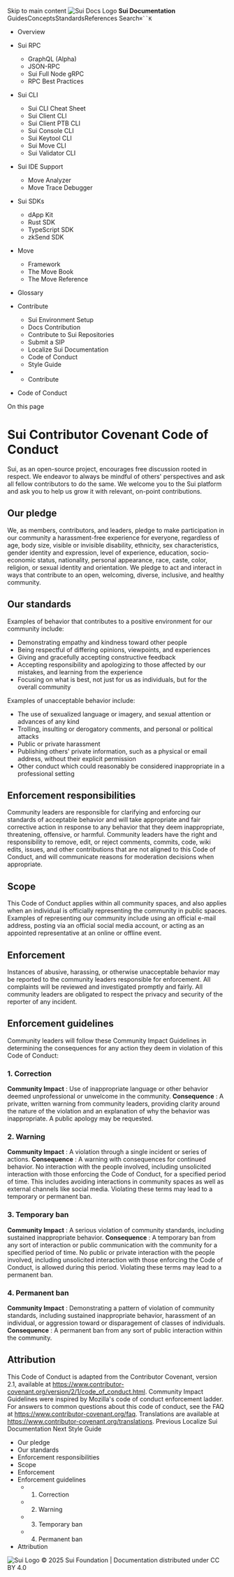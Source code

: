 Skip to main content
![Sui Docs Logo](https://docs.sui.io/img/sui-logo.svg)
**Sui Documentation**
GuidesConceptsStandardsReferences
Search`⌘``K`
  * Overview
  * Sui RPC
    * GraphQL (Alpha)
    * JSON-RPC
    * Sui Full Node gRPC
    * RPC Best Practices
  * Sui CLI
    * Sui CLI Cheat Sheet
    * Sui Client CLI
    * Sui Client PTB CLI
    * Sui Console CLI
    * Sui Keytool CLI
    * Sui Move CLI
    * Sui Validator CLI
  * Sui IDE Support
    * Move Analyzer
    * Move Trace Debugger
  * Sui SDKs
    * dApp Kit
    * Rust SDK
    * TypeScript SDK
    * zkSend SDK
  * Move
    * Framework
    * The Move Book
    * The Move Reference
  * Glossary
  * Contribute
    * Sui Environment Setup
    * Docs Contribution
    * Contribute to Sui Repositories
    * Submit a SIP
    * Localize Sui Documentation
    * Code of Conduct
    * Style Guide


  *   * Contribute
  * Code of Conduct


On this page
# Sui Contributor Covenant Code of Conduct
Sui, as an open-source project, encourages free discussion rooted in respect. We endeavor to always be mindful of others' perspectives and ask all fellow contributors to do the same. We welcome you to the Sui platform and ask you to help us grow it with relevant, on-point contributions.
## Our pledge​
We, as members, contributors, and leaders, pledge to make participation in our community a harassment-free experience for everyone, regardless of age, body size, visible or invisible disability, ethnicity, sex characteristics, gender identity and expression, level of experience, education, socio-economic status, nationality, personal appearance, race, caste, color, religion, or sexual identity and orientation.
We pledge to act and interact in ways that contribute to an open, welcoming, diverse, inclusive, and healthy community.
## Our standards​
Examples of behavior that contributes to a positive environment for our community include:
  * Demonstrating empathy and kindness toward other people
  * Being respectful of differing opinions, viewpoints, and experiences
  * Giving and gracefully accepting constructive feedback
  * Accepting responsibility and apologizing to those affected by our mistakes, and learning from the experience
  * Focusing on what is best, not just for us as individuals, but for the overall community


Examples of unacceptable behavior include:
  * The use of sexualized language or imagery, and sexual attention or advances of any kind
  * Trolling, insulting or derogatory comments, and personal or political attacks
  * Public or private harassment
  * Publishing others' private information, such as a physical or email address, without their explicit permission
  * Other conduct which could reasonably be considered inappropriate in a professional setting


## Enforcement responsibilities​
Community leaders are responsible for clarifying and enforcing our standards of acceptable behavior and will take appropriate and fair corrective action in response to any behavior that they deem inappropriate, threatening, offensive, or harmful.
Community leaders have the right and responsibility to remove, edit, or reject comments, commits, code, wiki edits, issues, and other contributions that are not aligned to this Code of Conduct, and will communicate reasons for moderation decisions when appropriate.
## Scope​
This Code of Conduct applies within all community spaces, and also applies when an individual is officially representing the community in public spaces. Examples of representing our community include using an official e-mail address, posting via an official social media account, or acting as an appointed representative at an online or offline event.
## Enforcement​
Instances of abusive, harassing, or otherwise unacceptable behavior may be reported to the community leaders responsible for enforcement.
All complaints will be reviewed and investigated promptly and fairly.
All community leaders are obligated to respect the privacy and security of the reporter of any incident.
## Enforcement guidelines​
Community leaders will follow these Community Impact Guidelines in determining the consequences for any action they deem in violation of this Code of Conduct:
### 1. Correction​
**Community Impact** : Use of inappropriate language or other behavior deemed unprofessional or unwelcome in the community.
**Consequence** : A private, written warning from community leaders, providing clarity around the nature of the violation and an explanation of why the behavior was inappropriate. A public apology may be requested.
### 2. Warning​
**Community Impact** : A violation through a single incident or series of actions.
**Consequence** : A warning with consequences for continued behavior. No interaction with the people involved, including unsolicited interaction with those enforcing the Code of Conduct, for a specified period of time. This includes avoiding interactions in community spaces as well as external channels like social media. Violating these terms may lead to a temporary or permanent ban.
### 3. Temporary ban​
**Community Impact** : A serious violation of community standards, including sustained inappropriate behavior.
**Consequence** : A temporary ban from any sort of interaction or public communication with the community for a specified period of time. No public or private interaction with the people involved, including unsolicited interaction with those enforcing the Code of Conduct, is allowed during this period. Violating these terms may lead to a permanent ban.
### 4. Permanent ban​
**Community Impact** : Demonstrating a pattern of violation of community standards, including sustained inappropriate behavior, harassment of an individual, or aggression toward or disparagement of classes of individuals.
**Consequence** : A permanent ban from any sort of public interaction within the community.
## Attribution​
This Code of Conduct is adapted from the Contributor Covenant, version 2.1, available at https://www.contributor-covenant.org/version/2/1/code_of_conduct.html.
Community Impact Guidelines were inspired by Mozilla's code of conduct enforcement ladder.
For answers to common questions about this code of conduct, see the FAQ at https://www.contributor-covenant.org/faq. Translations are available at https://www.contributor-covenant.org/translations.
Previous
Localize Sui Documentation
Next
Style Guide
  * Our pledge
  * Our standards
  * Enforcement responsibilities
  * Scope
  * Enforcement
  * Enforcement guidelines
    * 1. Correction
    * 2. Warning
    * 3. Temporary ban
    * 4. Permanent ban
  * Attribution


![Sui Logo](https://docs.sui.io/img/sui-logo-footer.svg)
© 2025 Sui Foundation | Documentation distributed under CC BY 4.0
